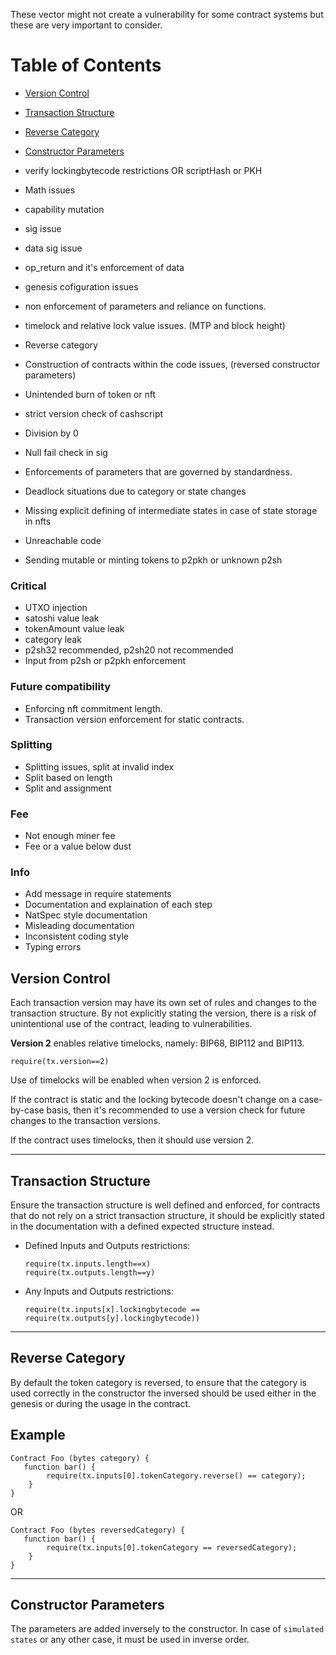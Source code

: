 These vector might not create a vulnerability for some contract systems but these are very important to consider.


# Table of Contents

- [Version Control](#version-control)
- [Transaction Structure](#transaction-structure)
- [Reverse Category](#reverse-category)
- [Constructor Parameters](#constructor-parameters)

- verify lockingbytecode restrictions OR scriptHash or PKH
- Math issues
- capability mutation
- sig issue
- data sig issue
- op_return and it's enforcement of data
- genesis cofiguration issues
- non enforcement of parameters and reliance on functions.
- timelock and relative lock value issues. (MTP and block height)
- Reverse category
- Construction of contracts within the code issues, (reversed constructor parameters)

- Unintended burn of token or nft
- strict version check of cashscript
- Division by 0
- Null fail check in sig
- Enforcements of parameters that are governed by standardness.
- Deadlock situations due to category or state changes
- Missing explicit defining of intermediate states in case of state storage in nfts
- Unreachable code
- Sending mutable or minting tokens to p2pkh or unknown p2sh

### Critical
- UTXO injection
- satoshi value leak
- tokenAmount value leak
- category leak
- p2sh32 recommended, p2sh20 not recommended
- Input from p2sh or p2pkh enforcement


### Future compatibility
- Enforcing nft commitment length.
- Transaction version enforcement for static contracts.

### Splitting
- Splitting issues, split at invalid index
- Split based on length
- Split and assignment

### Fee
- Not enough miner fee
- Fee or a value below dust


### Info

- Add message in require statements
- Documentation and explaination of each step
- NatSpec style documentation
- Misleading documentation
- Inconsistent coding style
- Typing errors

## Version Control

Each transaction version may have its own set of rules and changes to the transaction structure. By not explicitly stating the version, there is a risk of unintentional use of the contract, leading to vulnerabilities.

**Version 2** enables relative timelocks, namely: BIP68, BIP112 and BIP113.

`require(tx.version==2)`

Use of timelocks will be enabled when version 2 is enforced.

If the contract is static and the locking bytecode doesn't change on a case-by-case basis, then it's recommended to use a version check for future changes to the transaction versions.

If the contract uses timelocks, then it should use version 2.

---


## Transaction Structure

Ensure the transaction structure is well defined and enforced, for contracts that do not rely on a strict transaction structure, it should be explicitly stated in the documentation with a defined expected structure instead.

- Defined Inputs and Outputs restrictions:
    ```
    require(tx.inputs.length==x)
    require(tx.outputs.length==y)
    ```

- Any Inputs and Outputs restrictions:
    ```
    require(tx.inputs[x].lockingbytecode == require(tx.outputs[y].lockingbytecode))
    ```

---

## Reverse Category

By default the token category is reversed, to ensure that the category is used correctly in the constructor the inversed should be used either in the genesis or during the usage in the contract.

## Example

```solidity
Contract Foo (bytes category) {
   function bar() {
        require(tx.inputs[0].tokenCategory.reverse() == category);
    }
}
```

OR


```solidity
Contract Foo (bytes reversedCategory) {
   function bar() {
        require(tx.inputs[0].tokenCategory == reversedCategory);
    }
}
```


---


## Constructor Parameters

The parameters are added inversely to the constructor.
In case of `simulated states` or any other case, it must be used in inverse order.
